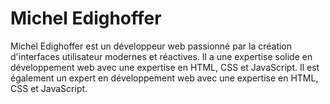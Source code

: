 # Michel Edighoffer

Michel Edighoffer est un développeur web passionné par la création d'interfaces utilisateur modernes et réactives. Il a une expertise solide en développement web avec une expertise en HTML, CSS et JavaScript. Il est également un expert en développement web avec une expertise en HTML, CSS et JavaScript.